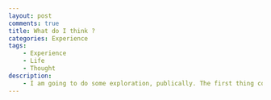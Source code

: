 ```yaml
---
layout: post
comments: true
title: What do I think ?
categories: Experience
tags:
    - Experience
    - Life
    - Thought
description:
    - I am going to do some exploration, publically. The first thing comes to my(actually our) mind <b>'what people will think'</b> of me. And that is the point I am done. 'Done' in the sense it is no longer an exploration it will become a burden on me. Then what people do generally, it is sure that people they will continue to their exploration but they will come to the regular way to do so. What do you think is a <b>exploration</b> anymore? But, this may not be true for all of us. Because there are lots of people, who don't care about other people. This is what we have to think. We are brought up under different social restrictions, we are not free for doing whatever we want. We always remained mindful of what we are doing are a background process is always going in our head <b>'what people will think'</b>. May be they don't even care about us, why should we care ?  Actually we can't think free - lots of disturbencd is going through our head. Personally, what I think I really care about what people will think unless that is going to hurt or affect them. And the work I was going to do is never burden on me. 
---
```

